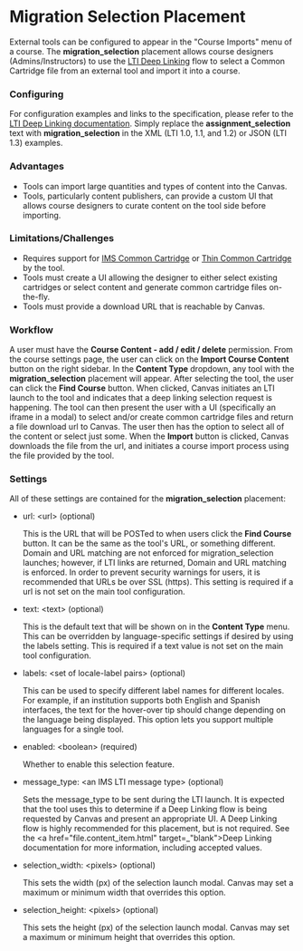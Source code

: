 Migration Selection Placement
==============

External tools can be configured to appear in the "Course Imports" menu of a course.
The **migration_selection** placement allows course designers (Admins/Instructors) 
to use the <a href="file.content_item.html" 
target="_blank">LTI Deep Linking</a> flow to select a Common Cartridge file from
 an external tool and import it into a course. 

### Configuring
For configuration examples and links to the specification, please refer to the <a 
href="file.content_item.html" target="_blank">LTI 
Deep Linking documentation</a>. Simply replace the **assignment_selection** text
with **migration_selection** in the XML (LTI 1.0, 1.1, and 1.2) or JSON 
(LTI 1.3) examples.

### Advantages
- Tools can import large quantities and types of content into the Canvas.
- Tools, particularly content publishers, can provide a custom UI that allows 
course designers to curate content on the tool side before importing.


### Limitations/Challenges
- Requires support for <a href="https://www.imsglobal.org/activity/common-cartridge"
target="_blank">IMS Common Cartridge</a> or <a 
href="https://www.imsglobal.org/cc/CCv1p0thin/ims_thinCC_impl-v1p0.html" 
target="_blank">Thin Common Cartridge</a> by the tool.
- Tools must create a UI allowing the designer to either select existing 
cartridges or select content and generate common cartridge files on-the-fly.
- Tools must provide a download URL that is reachable by Canvas.


### Workflow
A user must have the **Course Content - add / edit / delete** permission.
From the course settings page, the user can click on the **Import Course Content**
button on the right sidebar. In the **Content Type** dropdown, any tool with the
**migration_selection** placement will appear. After selecting the tool, the 
user can click the **Find Course** button. When clicked, 
Canvas initiates an LTI launch to the tool and indicates that a deep linking 
selection request is happening. The tool can then present the user with a UI 
(specifically an iframe in a modal) to select and/or create common cartridge files
 and return a file download url to Canvas. The user then has the option to select
 all of the content or select just some. When the **Import** button is clicked,
 Canvas downloads the file from the url, and initiates a course import process using
 the file provided by the tool.

### Settings
All of these settings are contained for the **migration_selection** placement:

-   url: &lt;url&gt; (optional)

    This is the URL that will be POSTed to when users click the **Find Course** 
    button. It can be the same as the tool's URL, or something different. Domain
    and URL matching are not enforced for migration_selection launches; however,
    if LTI links are returned, Domain and URL matching is enforced. In order to prevent 
    security warnings for users, it is recommended that URLs be over SSL (https).
    This setting is required if a url is not set on the main tool configuration.

-   text: &lt;text&gt; (optional)

    This is the default text that will be shown on in the **Content Type** menu.
    This can be overridden by language-specific settings if desired by 
    using the labels setting. This is required if a text value is not set on the
    main tool configuration.

-   labels: &lt;set of locale-label pairs&gt; (optional)

    This can be used to specify different label names for different locales. 
    For example, if an institution supports both English and Spanish interfaces,
    the text for the hover-over tip should change depending on the language 
    being displayed. This option lets you support multiple languages for a single tool.

-   enabled: &lt;boolean&gt; (required)

    Whether to enable this selection feature.

-   message_type: &lt;an IMS LTI message type&gt; (optional)

    Sets the message_type to be sent during the LTI launch. It is expected that 
    the tool uses this to determine if a Deep Linking flow is being requested by
    Canvas and present an appropriate UI. A Deep Linking flow is highly recommended
    for this placement, but is not required. See the 
    <a href="file.content_item.html" target=_"blank">Deep Linking 
    documentation</a> for more information, including accepted values.

-   selection_width: &lt;pixels&gt; (optional)

    This sets the width (px) of the selection launch modal. Canvas may set a 
    maximum or minimum width that overrides this option.

-   selection_height: &lt;pixels&gt; (optional)

    This sets the height (px) of the selection launch modal. Canvas may set a 
    maximum or minimum height that overrides this option.


